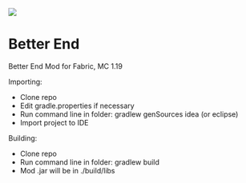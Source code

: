 [![](https://jitpack.io/v/quiqueck/BetterEnd.svg)](https://jitpack.io/#quiqueck/BetterEnd)

# Better End

Better End Mod for Fabric, MC 1.19

Importing:

* Clone repo
* Edit gradle.properties if necessary
* Run command line in folder: gradlew genSources idea (or eclipse)
* Import project to IDE

Building:

* Clone repo
* Run command line in folder: gradlew build
* Mod .jar will be in ./build/libs

